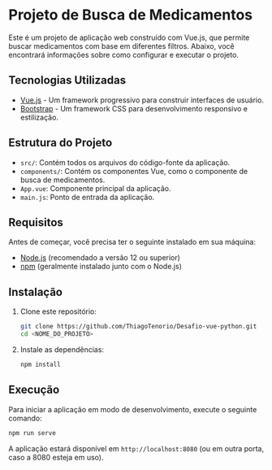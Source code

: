 # Projeto de Busca de Medicamentos

Este é um projeto de aplicação web construído com Vue.js, que permite buscar medicamentos com base em diferentes filtros. Abaixo, você encontrará informações sobre como configurar e executar o projeto.

## Tecnologias Utilizadas

- [Vue.js](https://vuejs.org/) - Um framework progressivo para construir interfaces de usuário.
- [Bootstrap](https://getbootstrap.com/) - Um framework CSS para desenvolvimento responsivo e estilização.

## Estrutura do Projeto

- `src/`: Contém todos os arquivos do código-fonte da aplicação.
- `components/`: Contém os componentes Vue, como o componente de busca de medicamentos.
- `App.vue`: Componente principal da aplicação.
- `main.js`: Ponto de entrada da aplicação.

## Requisitos

Antes de começar, você precisa ter o seguinte instalado em sua máquina:

- [Node.js](https://nodejs.org/) (recomendado a versão 12 ou superior)
- [npm](https://www.npmjs.com/) (geralmente instalado junto com o Node.js)

## Instalação

1. Clone este repositório:

   ```bash
   git clone https://github.com/ThiagoTenorio/Desafio-vue-python.git
   cd <NOME_DO_PROJETO>
   ```

2. Instale as dependências:
   ```bash
   npm install
   ```

## Execução

Para iniciar a aplicação em modo de desenvolvimento, execute o seguinte comando:

```bash
npm run serve
```

A aplicação estará disponível em `http://localhost:8080` (ou em outra porta, caso a 8080 esteja em uso).

```

```
